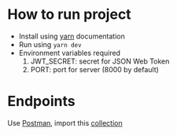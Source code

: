 # How to run project

- Install using [yarn](https://classic.yarnpkg.com/en/docs/install) documentation
- Run using `yarn dev`
- Environment variables required
  1. JWT_SECRET: secret for JSON Web Token
  2. PORT: port for server (8000 by default)


# Endpoints
Use [Postman](https://www.postman.com/), import this [collection](https://www.getpostman.com/collections/1e9a137c50f51bd598f6)
